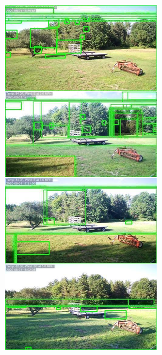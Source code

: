 ![20200801-163017-170022](in/20200801/20200801-163017-170022_0_.jpg)
![20200801-170027-173032](in/20200801/20200801-170027-173032_0_.jpg)
![20200801-173037-180042](in/20200801/20200801-173037-180042_0_.jpg)
![20200801-180047-183052](in/20200801/20200801-180047-183052_0_.jpg)
